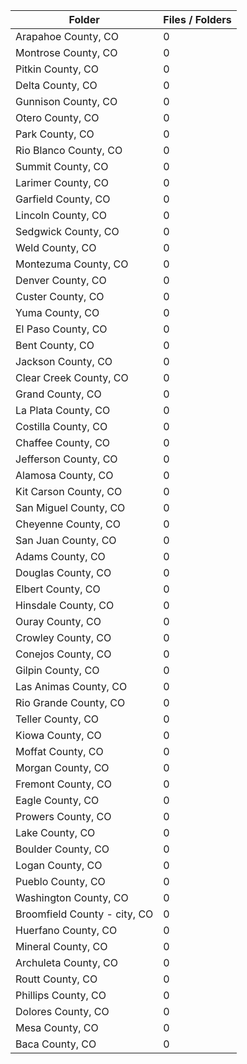 | Folder                       |   Files / Folders |
|------------------------------|-------------------|
| Arapahoe County, CO          |                 0 |
| Montrose County, CO          |                 0 |
| Pitkin County, CO            |                 0 |
| Delta County, CO             |                 0 |
| Gunnison County, CO          |                 0 |
| Otero County, CO             |                 0 |
| Park County, CO              |                 0 |
| Rio Blanco County, CO        |                 0 |
| Summit County, CO            |                 0 |
| Larimer County, CO           |                 0 |
| Garfield County, CO          |                 0 |
| Lincoln County, CO           |                 0 |
| Sedgwick County, CO          |                 0 |
| Weld County, CO              |                 0 |
| Montezuma County, CO         |                 0 |
| Denver County, CO            |                 0 |
| Custer County, CO            |                 0 |
| Yuma County, CO              |                 0 |
| El Paso County, CO           |                 0 |
| Bent County, CO              |                 0 |
| Jackson County, CO           |                 0 |
| Clear Creek County, CO       |                 0 |
| Grand County, CO             |                 0 |
| La Plata County, CO          |                 0 |
| Costilla County, CO          |                 0 |
| Chaffee County, CO           |                 0 |
| Jefferson County, CO         |                 0 |
| Alamosa County, CO           |                 0 |
| Kit Carson County, CO        |                 0 |
| San Miguel County, CO        |                 0 |
| Cheyenne County, CO          |                 0 |
| San Juan County, CO          |                 0 |
| Adams County, CO             |                 0 |
| Douglas County, CO           |                 0 |
| Elbert County, CO            |                 0 |
| Hinsdale County, CO          |                 0 |
| Ouray County, CO             |                 0 |
| Crowley County, CO           |                 0 |
| Conejos County, CO           |                 0 |
| Gilpin County, CO            |                 0 |
| Las Animas County, CO        |                 0 |
| Rio Grande County, CO        |                 0 |
| Teller County, CO            |                 0 |
| Kiowa County, CO             |                 0 |
| Moffat County, CO            |                 0 |
| Morgan County, CO            |                 0 |
| Fremont County, CO           |                 0 |
| Eagle County, CO             |                 0 |
| Prowers County, CO           |                 0 |
| Lake County, CO              |                 0 |
| Boulder County, CO           |                 0 |
| Logan County, CO             |                 0 |
| Pueblo County, CO            |                 0 |
| Washington County, CO        |                 0 |
| Broomfield County - city, CO |                 0 |
| Huerfano County, CO          |                 0 |
| Mineral County, CO           |                 0 |
| Archuleta County, CO         |                 0 |
| Routt County, CO             |                 0 |
| Phillips County, CO          |                 0 |
| Dolores County, CO           |                 0 |
| Mesa County, CO              |                 0 |
| Baca County, CO              |                 0 |